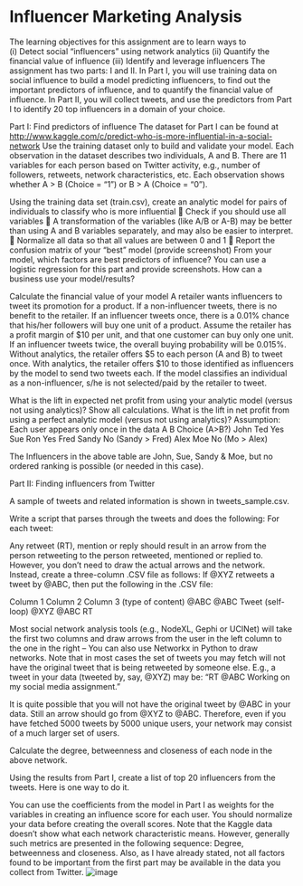 # Influencer Marketing Analysis

The learning objectives for this assignment are to learn ways to\
(i)	Detect social “influencers” using network analytics
(ii)	Quantify the financial value of influence
(iii) Identify and leverage influencers 
The assignment has two parts: I and II. In Part I, you will use training data on social influence to build a model predicting influencers, to find out the important predictors of influence, and to quantify the financial value of influence. In Part II, you will collect tweets, and use the predictors from Part I to identify 20 top influencers in a domain of your choice. 

Part I: Find predictors of influence
The dataset for Part I can be found at http://www.kaggle.com/c/predict-who-is-more-influential-in-a-social-network
Use the training dataset only to build and validate your model. Each observation in the dataset describes two individuals, A and B. There are 11 variables for each person based on Twitter activity, e.g., number of followers, retweets, network characteristics, etc. Each observation shows whether A > B (Choice = “1”) or B > A (Choice = “0”). 

Using the training data set (train.csv), create an analytic model for pairs of individuals to classify who is more influential
	Check if you should use all variables
	A transformation of the variables (like A/B or A-B) may be better than using A and B variables separately, and may also be easier to interpret. 
	Normalize all data so that all values are between 0 and 1
	Report the confusion matrix of your “best” model (provide screenshot)
From your model, which factors are best predictors of influence? You can use a logistic regression for this part and provide screenshots. How can a business use your model/results? 


Calculate the financial value of your model
A retailer wants influencers to tweet its promotion for a product. If a non-influencer tweets, there is no benefit to the retailer. If an influencer tweets once, there is a 0.01% chance that his/her followers will buy one unit of a product. Assume the retailer has a profit margin of $10 per unit, and that one customer can buy only one unit. If an influencer tweets twice, the overall buying probability will be 0.015%. Without analytics, the retailer offers $5 to each person (A and B) to tweet once. With analytics, the retailer offers $10 to those identified as influencers by the model to send two tweets each. If the model classifies an individual as a non-influencer, s/he is not selected/paid by the retailer to tweet.

What is the lift in expected net profit from using your analytic model (versus not using analytics)? Show all calculations. What is the lift in net profit from using a perfect analytic model (versus not using analytics)?
Assumption: Each user appears only once in the data
A	B	Choice (A>B?)
John	Ted	Yes
Sue	Ron	Yes
Fred	Sandy	No (Sandy > Fred)
Alex	Moe	No (Mo > Alex)

The Influencers in the above table are John, Sue, Sandy & Moe, but no ordered ranking is possible (or needed in this case). 


Part II: Finding influencers from Twitter

A sample of tweets and related information is shown in tweets_sample.csv.

Write a script that parses through the tweets and does the following: For each tweet:

Any retweet (RT), mention or reply should result in an arrow from the person retweeting to the person retweeted, mentioned or replied to. However, you don’t need to draw the actual arrows and the network. Instead, create a three-column .CSV file as follows: If @XYZ retweets a tweet by @ABC, then put the following in the .CSV file:

Column 1 	Column 2	Column 3 (type of content)
@ABC		@ABC		Tweet (self-loop)
@XYZ		@ABC		RT

Most social network analysis tools (e.g., NodeXL, Gephi or UCINet) will take the first two columns and draw arrows from the user in the left column to the one in the right – You can also use Networkx in Python to draw networks. Note that in most cases the set of tweets you may fetch will not have the original tweet that is being retweeted by someone else. E.g., a tweet in your data (tweeted by, say, @XYZ) may be:  “RT @ABC Working on my social media assignment.” 

It is quite possible that you will not have the original tweet by @ABC in your data. Still an arrow should go from @XYZ to @ABC. Therefore, even if you have fetched 5000 tweets by 5000 unique users, your network may consist of a much larger set of users.

Calculate the degree, betweenness and closeness of each node in the above network. 

Using the results from Part I, create a list of top 20 influencers from the tweets. Here is one way to do it. 

You can use the coefficients from the model in Part I as weights for the variables in creating an influence score for each user.  You should normalize your data before creating the overall scores.  Note that the Kaggle data doesn’t show what each network characteristic means. However, generally such metrics are presented in the following sequence: Degree, betweenness and closeness. Also, as I have already stated,  not all factors found to be important from the first part may be available in the data you collect from Twitter.
![image](https://github.com/raghav-vaidya/influencer-marketing-analysis/assets/142241574/4a470572-7c00-4b3c-9521-9e66ac7c1325)
